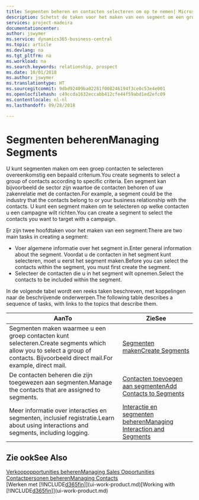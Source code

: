 ```yaml
---
title: Segmenten beheren en contacten selecteren om op te nemen| Microsoft Docs
description: Schetst de taken voor het maken van een segment om een groep contacten op basis van specifieke criteria te selecteren, bijvoorbeeld, contacten in een bepaalde branche waarop u zich wilt richten.
services: project-madeira
documentationcenter: 
author: jswymer
ms.service: dynamics365-business-central
ms.topic: article
ms.devlang: na
ms.tgt_pltfrm: na
ms.workload: na
ms.search.keywords: relationship, prospect
ms.date: 10/01/2018
ms.author: jswymer
ms.translationtype: HT
ms.sourcegitcommit: 9dbd92409ba02281f008246194f3ce0c53e4e001
ms.openlocfilehash: c49ccda1632eccabb412cfe44f59abd1ed2efc09
ms.contentlocale: nl-nl
ms.lasthandoff: 09/28/2018

---
```

# <a name="managing-segments"></a><span data-ttu-id="3546c-103">Segmenten beheren</span><span class="sxs-lookup"><span data-stu-id="3546c-103">Managing Segments</span></span>
<span data-ttu-id="3546c-104">U kunt segmenten maken om een groep contacten te selecteren overeenkomstig een bepaald criterium.</span><span class="sxs-lookup"><span data-stu-id="3546c-104">You create segments to select a group of contacts according to specific criteria.</span></span> <span data-ttu-id="3546c-105">Een segment kan bijvoorbeeld de sector zijn waartoe de contacten behoren of uw zakenrelatie met de contacten.</span><span class="sxs-lookup"><span data-stu-id="3546c-105">For example, a segment could be the industry that the contacts belong to or your business relationship with the contacts.</span></span> <span data-ttu-id="3546c-106">U kunt een segment maken om te selecteren op welke contacten u een campagne wilt richten.</span><span class="sxs-lookup"><span data-stu-id="3546c-106">You can create a segment to select the contacts you want to target with a campaign.</span></span>

<span data-ttu-id="3546c-107">Er zijn twee hoofdtaken voor het maken van een segment:</span><span class="sxs-lookup"><span data-stu-id="3546c-107">There are two main tasks in creating a segment:</span></span>

* <span data-ttu-id="3546c-108">Voer algemene informatie over het segment in.</span><span class="sxs-lookup"><span data-stu-id="3546c-108">Enter general information about the segment.</span></span> <span data-ttu-id="3546c-109">Voordat u de contacten in het segment kunt selecteren, moet u eerst het segment maken.</span><span class="sxs-lookup"><span data-stu-id="3546c-109">Before you can select the contacts within the segment, you must first create the segment.</span></span>
* <span data-ttu-id="3546c-110">Selecteer de contacten die u in het segment wilt opnemen.</span><span class="sxs-lookup"><span data-stu-id="3546c-110">Select the contacts to be included within the segment.</span></span>

<span data-ttu-id="3546c-111">In de volgende tabel wordt een reeks taken beschreven, met koppelingen naar de beschrijvende onderwerpen.</span><span class="sxs-lookup"><span data-stu-id="3546c-111">The following table describes a sequence of tasks, with links to the topics that describe them.</span></span> 

| <span data-ttu-id="3546c-112">Aan</span><span class="sxs-lookup"><span data-stu-id="3546c-112">To</span></span> | <span data-ttu-id="3546c-113">Zie</span><span class="sxs-lookup"><span data-stu-id="3546c-113">See</span></span> |
| --- | --- |
| <span data-ttu-id="3546c-114">Segmenten maken waarmee u een groep contacten kunt selecteren.</span><span class="sxs-lookup"><span data-stu-id="3546c-114">Create segments which allow you to select a group of contacts.</span></span> <span data-ttu-id="3546c-115">Bijvoorbeeld direct mail.</span><span class="sxs-lookup"><span data-stu-id="3546c-115">For example, direct mail.</span></span> |[<span data-ttu-id="3546c-116">Segmenten maken</span><span class="sxs-lookup"><span data-stu-id="3546c-116">Create Segments</span></span>](marketing-how-create-segment.md) |
| <span data-ttu-id="3546c-117">De contacten beheren die zijn toegewezen aan segmenten.</span><span class="sxs-lookup"><span data-stu-id="3546c-117">Manage the contacts that are assigned to segments.</span></span> |[<span data-ttu-id="3546c-118">Contacten toevoegen aan segmenten</span><span class="sxs-lookup"><span data-stu-id="3546c-118">Add Contacts to Segments</span></span>](marketing-add-contact-segment.md) |
| <span data-ttu-id="3546c-119">Meer informatie over interacties en segmenten, inclusief registratie.</span><span class="sxs-lookup"><span data-stu-id="3546c-119">Learn about using interactions and segments, including logging.</span></span> |[<span data-ttu-id="3546c-120">Interactie en segmenten beheren</span><span class="sxs-lookup"><span data-stu-id="3546c-120">Managing Interaction and Segments</span></span>](marketing-interaction-segments.md) |

## <a name="see-also"></a><span data-ttu-id="3546c-121">Zie ook</span><span class="sxs-lookup"><span data-stu-id="3546c-121">See Also</span></span>
[<span data-ttu-id="3546c-122">Verkoopopportunities beheren</span><span class="sxs-lookup"><span data-stu-id="3546c-122">Managing Sales Opportunities</span></span>](marketing-manage-sales-opportunities.md)  
[<span data-ttu-id="3546c-123">Contactpersonen beheren</span><span class="sxs-lookup"><span data-stu-id="3546c-123">Managing Contacts</span></span>](marketing-contacts.md)  
<span data-ttu-id="3546c-124">[Werken met [!INCLUDE[d365fin](includes/d365fin_md.md)]](ui-work-product.md)</span><span class="sxs-lookup"><span data-stu-id="3546c-124">[Working with [!INCLUDE[d365fin](includes/d365fin_md.md)]](ui-work-product.md)</span></span>

